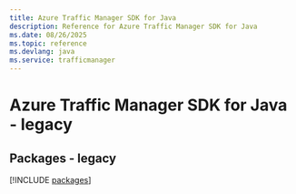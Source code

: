 ```yaml
---
title: Azure Traffic Manager SDK for Java
description: Reference for Azure Traffic Manager SDK for Java
ms.date: 08/26/2025
ms.topic: reference
ms.devlang: java
ms.service: trafficmanager
---
```

# Azure Traffic Manager SDK for Java - legacy
## Packages - legacy
[!INCLUDE [packages](traffic-manager-index.md)]